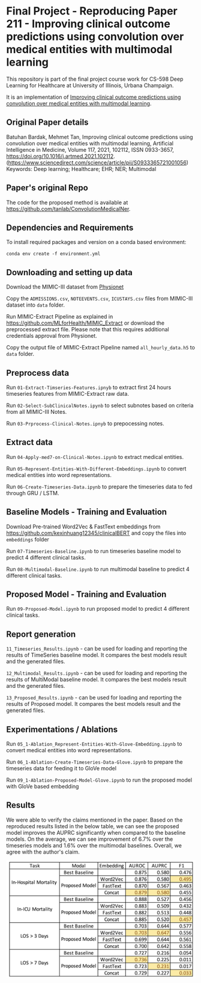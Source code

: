 # Final Project - Reproducing Paper 211 - Improving clinical outcome predictions using convolution over medical entities with multimodal learning

This repository is part of the final project course work for CS-598 Deep Learning for Healthcare at University of Illinois, Urbana Champaign. 

It is an implementation of [Improving clinical outcome predictions using convolution over medical entities with multimodal learning](https://doi.org/10.1016/j.artmed.2021.102112). 

## Original Paper details

Batuhan Bardak, Mehmet Tan,
Improving clinical outcome predictions using convolution over medical entities with multimodal learning,
Artificial Intelligence in Medicine,
Volume 117,
2021,
102112,
ISSN 0933-3657,
https://doi.org/10.1016/j.artmed.2021.102112.
(https://www.sciencedirect.com/science/article/pii/S0933365721001056)
Keywords: Deep learning; Healthcare; EHR; NER; Multimodal

## Paper's original Repo

The code for the proposed method is available at https://github.com/tanlab/ConvolutionMedicalNer.

## Dependencies and Requirements

To install required packages and version on a conda based environment:

```setup
conda env create -f environment.yml
```

## Downloading and setting up data

Download the MIMIC-III dataset from [Physionet](https://mimic.physionet.org/)

Copy the `ADMISSIONS.csv`, `NOTEEVENTS.csv`, `ICUSTAYS.csv` files from MIMIC-III dataset into `data` folder.

Run MIMIC-Extract Pipeline as explained in https://github.com/MLforHealth/MIMIC_Extract or download the preprocessed extract file. Please note that this requires additional credentials approval from Physionet. 

Copy the output file of MIMIC-Extract Pipeline named `all_hourly_data.h5` to `data` folder.

## Preprocess data

Run `01-Extract-Timseries-Features.ipnyb` to extract first 24 hours timeseries features from MIMIC-Extract raw data.

Run `02-Select-SubClinicalNotes.ipynb` to select subnotes based on criteria from all MIMIC-III Notes.

Run `03-Prprocess-Clinical-Notes.ipnyb` to prepocessing notes.

## Extract data

Run `04-Apply-med7-on-Clinical-Notes.ipynb` to extract medical entities. 

Run `05-Represent-Entities-With-Different-Embeddings.ipynb` to convert medical entities into word representations.

Run `06-Create-Timeseries-Data.ipynb` to prepare the timeseries data to fed through GRU / LSTM.

## Baseline Models - Training and Evaluation

Download Pre-trained Word2Vec & FastText embeddings from https://github.com/kexinhuang12345/clinicalBERT and copy the files into `embeddings` folder 

Run `07-Timeseries-Baseline.ipynb` to run timeseries baseline model to predict 4 different clinical tasks.

Run `08-Multimodal-Baseline.ipynb` to run multimodal baseline to predict 4 different clinical tasks.

## Proposed Model - Training and Evaluation

Run `09-Proposed-Model.ipynb` to run proposed model to predict 4 different clinical tasks.

## Report generation

`11_Timeseries_Results.ipynb` - can be used for loading and reporting the results of TimeSeries baseline model. It compares the best models result and the generated files.

`12_Multimodal_Results.ipynb` - can be used for loading and reporting the results of MultiModal baseline model. It compares the best models result and the generated files.

`13_Proposed_Results.ipynb` - can be used for loading and reporting the results of Proposed model. It compares the best models result and the generated files.

## Experimentations / Ablations

Run `05_1-Ablation_Represent-Entities-With-Glove-Embedding.ipynb` to convert medical entities into word representations.

Run `06_1-Ablation-Create-Timeseries-Data-Glove.ipynb` to prepare the timeseries data for feeding it to GloVe model

Run `09_1-Ablation-Proposed-Model-Glove.ipynb` to run the proposed model with GloVe based embedding

## Results

We were able to verify the claims mentioned in the paper. Based on the reproduced results listed in the below table, we can see the proposed model improves the AUPRC significantly when compared to the baseline models. On the average, we can see improvement of 6.7% over the timeseries models and 1.6% over the multimodal baselines. Overall, we agree with the author's claim.


![Test Data info](./report/Table_2_Proposed_Small.jpg)

